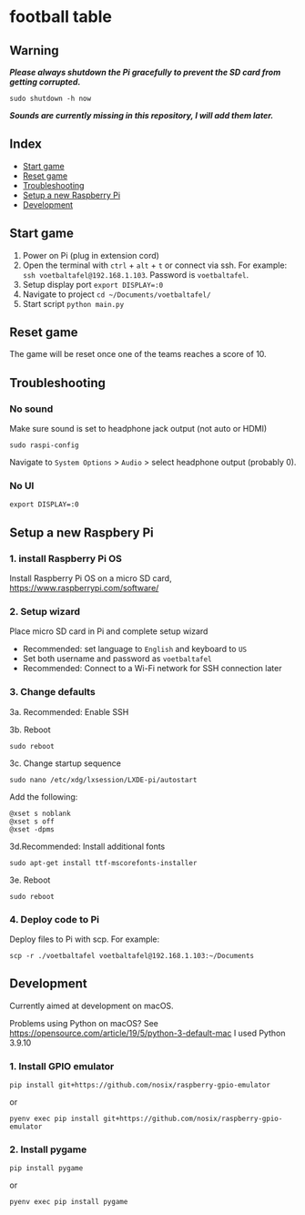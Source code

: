 # football table

## Warning

***Please always shutdown the Pi gracefully to prevent the SD card from getting corrupted.***

`sudo shutdown -h now`

***Sounds are currently missing in this repository, I will add them later.***

## Index

- [Start game](#start-game)
- [Reset game](#reset-game)
- [Troubleshooting](#troubleshooting)
- [Setup a new Raspberry Pi](#setup-a-new-raspberry-pi)
- [Development](#development)

<a name="start-game"></a>
## Start game

1. Power on Pi (plug in extension cord)
2. Open the terminal with `ctrl` + `alt` + `t` or connect via ssh. For example: `ssh voetbaltafel@192.168.1.103`. Password is `voetbaltafel`.
3. Setup display port `export DISPLAY=:0`
4. Navigate to project `cd ~/Documents/voetbaltafel/`
5. Start script `python main.py`

<a name="reset-game"></a>
## Reset game

The game will be reset once one of the teams reaches a score of 10.

<a name="troubleshooting"></a>
## Troubleshooting

### No sound

Make sure sound is set to headphone jack output (not auto or HDMI)

`sudo raspi-config`

Navigate to `System Options` > `Audio` > select headphone output (probably 0).

### No UI

`export DISPLAY=:0`

<a name="setup-a-new-raspberry-pi"></a>
## Setup a new Raspbery Pi

### 1. install Raspberry Pi OS

Install Raspberry Pi OS on a micro SD card, https://www.raspberrypi.com/software/

### 2. Setup wizard

Place micro SD card in Pi and complete setup wizard

- Recommended: set language to `English` and keyboard to `US`
- Set both username and password as `voetbaltafel`
- Recommended: Connect to a Wi-Fi network for SSH connection later

### 3. Change defaults

3a. Recommended: Enable SSH

3b. Reboot

`sudo reboot`

3c. Change startup sequence 
  
`sudo nano /etc/xdg/lxsession/LXDE-pi/autostart`

Add the following:
```
@xset s noblank
@xset s off
@xset -dpms
```

3d.Recommended: Install additional fonts

`sudo apt-get install ttf-mscorefonts-installer`

3e. Reboot

`sudo reboot`

### 4. Deploy code to Pi

Deploy files to Pi with scp. For example:

`scp -r ./voetbaltafel voetbaltafel@192.168.1.103:~/Documents`

<a name="start-development"></a>
## Development

Currently aimed at development on macOS. 

Problems using Python on macOS?
See https://opensource.com/article/19/5/python-3-default-mac
I used Python 3.9.10

### 1. Install GPIO emulator

`pip install git+https://github.com/nosix/raspberry-gpio-emulator`

or

`pyenv exec pip install git+https://github.com/nosix/raspberry-gpio-emulator`

### 2. Install pygame

`pip install pygame`

or

`pyenv exec pip install pygame`
